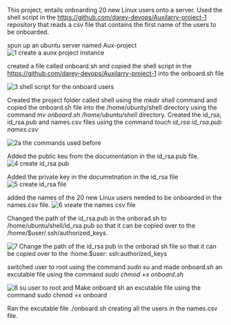 
This project, entails onboarding 20 new Linux users onto a server. Used the shell script in the  https://github.com/darey-devops/Auxilarry-project-1   repository that reads a csv file that contains the first name of the users to be onboarded.

spun up an ubuntu server named Aux-project
![1  create a auox project instance](https://user-images.githubusercontent.com/79456052/181995888-bdb85f4a-2394-468c-964d-0af93a6562a9.png)

created a file called onboard.sh and copied the shell script in the https://github.com/darey-devops/Auxilarry-project-1 into the onboard.sh file

![3  shell script for the onboard users](https://user-images.githubusercontent.com/79456052/181996264-388e19e4-f99b-4e83-8296-f15fdf629f7a.png)

Created the project folder called shell using the *mkdir shell* command and copied the onboard.sh file into the /home/ubunty/shell directory using the command *mv onboard.sh /home/ubuntu/shell* directory.
Created the id_rsa, id_rsa.pub and names.csv files using the command *touch id_rsa id_rsa.pub names.csv*

![2a  the commands used before ](https://user-images.githubusercontent.com/79456052/181996115-d3dc1cdd-2a49-40e1-9729-6bb0d017609b.png)


Added the public keu from the documentation in the id_rsa.pub file. 
![4  create id_rsa pub](https://user-images.githubusercontent.com/79456052/181996440-b5128826-338d-45dc-9626-e24235091779.png)

Added the  private key in the documetnation in the id_rsa file 
![5  create id_rsa file](https://user-images.githubusercontent.com/79456052/181996505-f3d8e936-0b07-49a2-bdb5-f46df66e3ed4.png)

added the names of the 20 new Linux users needed to be onboarded in the names.csv file.
![6   vreate the names csv file](https://user-images.githubusercontent.com/79456052/181996538-708aeca1-2374-422a-8f9f-0753d6484284.png)

Changed the path of the id_rsa.pub in the onborad.sh  to /home/ubuntu/shell/id_rsa.pub so that it can be copied over to the /home/$user/.ssh/authorized_keys.

![7  Change the path of the id_rsa pub in the onborad sh file so that it can be copied over to the :home:$user: ssh:authorized_keys](https://user-images.githubusercontent.com/79456052/181996609-59e0d9bd-99aa-4d1c-a2b8-a995fa1dc5d7.png)

switched  user to root using the command *sudo su* and made onboard.sh an excutable file using the command *sudo chmod +x onboard.sh*

![8  su user to root and Make onboard sh an excutable file using the command sudo chmod +x onboard](https://user-images.githubusercontent.com/79456052/181996700-2fa21483-f37c-4091-be04-c27caf6e6ee7.png)


Ran the excutable file ./onboard.sh creating all the users in the names.csv file.
